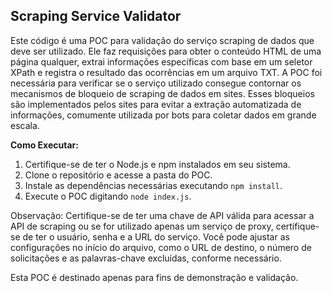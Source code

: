 ## Scraping Service Validator

Este código é uma POC para validação do serviço scraping de dados que deve ser utilizado. Ele faz requisições para obter o conteúdo HTML de uma página qualquer, extrai informações específicas com base em um seletor XPath e registra o resultado das ocorrências em um arquivo TXT. A POC foi necessária para verificar se o serviço utilizado consegue contornar os mecanismos de bloqueio de scraping de dados em sites. Esses bloqueios são implementados pelos sites para evitar a extração automatizada de informações, comumente utilizada por bots para coletar dados em grande escala.

**Como Executar:**

1. Certifique-se de ter o Node.js e npm instalados em seu sistema.
2. Clone o repositório e acesse a pasta do POC.
3. Instale as dependências necessárias executando `npm install`.
4. Execute o POC digitando `node index.js`.

Observação: Certifique-se de ter uma chave de API válida para acessar a API de scraping ou se for utilizado apenas um serviço de proxy, certifique-se de ter o usuário, senha e a URL do serviço. Você pode ajustar as configurações no início do arquivo, como o URL de destino, o número de solicitações e as palavras-chave excluídas, conforme necessário.

Esta POC é destinado apenas para fins de demonstração e validação.
